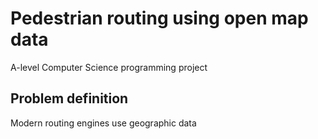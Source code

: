 # Pedestrian routing using open map data

A-level Computer Science programming project

## Problem definition

Modern routing engines use geographic data 
